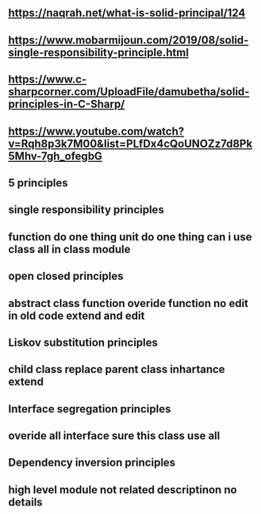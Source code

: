 https://naqrah.net/what-is-solid-principal/124
-----------------------------------------------
https://www.mobarmijoun.com/2019/08/solid-single-responsibility-principle.html
-----------------------------------------------
https://www.c-sharpcorner.com/UploadFile/damubetha/solid-principles-in-C-Sharp/
-----------------------------------------------
https://www.youtube.com/watch?v=Rqh8p3k7M00&list=PLfDx4cQoUNOZz7d8Pk5Mhv-7gh_ofegbG
-----------------------------------------------
5 principles
----------------
single responsibility principles
-----------------------------
function do one thing
unit do one thing
can i use
class 
all in class 
module 
----------------------------------------------------------
open closed principles
---------------------
abstract class 
function 
overide function
no edit in old code 
extend and edit
----------------------------------------------------------
Liskov substitution  principles
--------------------------------
child class replace parent class
inhartance extend
----------------------------------------------------------
Interface segregation principles
-------------------------------
overide all interface 
sure this class use all
----------------------------------------------------------
Dependency inversion principles
-------------------------------
high level module not related descriptinon no details
----------------------------------------------------------
